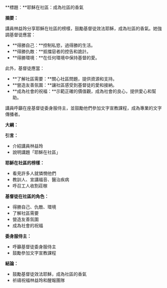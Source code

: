 **標題：**耶穌在社區：成為社區的香氣

**摘要：**

講員林益玲分享耶穌在社區的榜樣，鼓勵基督徒效法耶穌，成為社區的香氣。她強調基督徒應當：

* **得勝自己：**控制私慾，過得勝的生活。
* **得勝仇敵：**抵擋惡者的控告和詭計。
* **得勝環境：**在任何環境中保持基督的愛。

此外，基督徒應當：

* **了解社區需要：**關心社區問題，提供資源和支持。
* **營造友善氛圍：**讓社區感受到基督徒的愛和接納。
* **成為社會的祝福：**示範正確的價值觀，成為社會的良心，提供愛心和幫助。

講員呼籲在座基督徒委身服侍主，並鼓勵他們參加文字宣教課程，成為專業的文字傳播者。

**大綱：**

**引言：**
* 介紹講員林益玲
* 說明講題「耶穌在社區」

**耶穌在社區的榜樣：**
* 看見許多人就憐憫他們
* 教訓人、宣講福音、醫治疾病
* 呼召工人收割莊稼

**基督徒在社區的角色：**
* 得勝自己、仇敵、環境
* 了解社區需要
* 營造友善氛圍
* 成為社會的祝福

**委身服侍主：**
* 呼籲基督徒委身服侍主
* 鼓勵參加文字宣教課程

**結論：**
* 鼓勵基督徒效法耶穌，成為社區的香氣
* 祈禱祝福林益玲和醒報團隊
